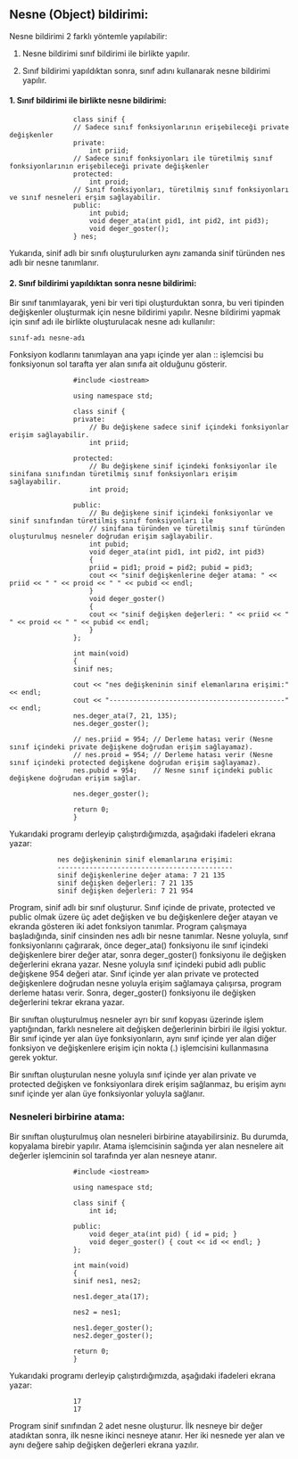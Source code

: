## Nesne (Object) bildirimi:

Nesne bildirimi 2 farklı yöntemle yapılabilir:

1. Nesne bildirimi sınıf bildirimi ile birlikte yapılır.

2. Sınıf bildirimi yapıldıktan sonra, sınıf adını kullanarak nesne bildirimi yapılır.

#### 1. Sınıf bildirimi ile birlikte nesne bildirimi:

                    class sinif {
                    // Sadece sınıf fonksiyonlarının erişebileceği private değişkenler
                    private:  
                        int priid;
                    // Sadece sınıf fonksiyonları ile türetilmiş sınıf fonksiyonlarının erişebileceği private değişkenler
                    protected:  
                        int proid;	
                    // Sınıf fonksiyonları, türetilmiş sınıf fonksiyonları ve sınıf nesneleri erşim sağlayabilir.
                    public: 
                        int pubid;
                        void deger_ata(int pid1, int pid2, int pid3);
                        void deger_goster();
                    } nes;

Yukarıda, sinif adlı bir sınıfı oluşturulurken aynı zamanda sinif türünden nes adlı bir nesne tanımlanır.

#### 2. Sınıf bildirimi yapıldıktan sonra nesne bildirimi:

Bir sınıf tanımlayarak, yeni bir veri tipi oluşturduktan sonra, bu veri tipinden değişkenler oluşturmak için nesne bildirimi yapılır. Nesne bildirimi yapmak için sınıf adı ile birlikte oluşturulacak nesne adı kullanılır:
    
    sınıf-adı nesne-adı

Fonksiyon kodlarını tanımlayan ana yapı içinde yer alan :: işlemcisi bu fonksiyonun sol tarafta yer alan sınıfa ait olduğunu gösterir.


                    #include <iostream>

                    using namespace std;

                    class sinif {
                    private:
                        // Bu değişkene sadece sinif içindeki fonksiyonlar erişim sağlayabilir.
                        int priid;

                    protected:
                        // Bu değişkene sinif içindeki fonksiyonlar ile sinifana sınıfından türetilmiş sınıf fonksiyonları erişim sağlayabilir.
                        int proid;

                    public:
                        // Bu değişkene sinif içindeki fonksiyonlar ve sinif sınıfından türetilmiş sınıf fonksiyonları ile
                        // sinifana türünden ve türetilmiş sınıf türünden oluşturulmuş nesneler doğrudan erişim sağlayabilir.
                        int pubid;
                        void deger_ata(int pid1, int pid2, int pid3)
                        {
                        priid = pid1; proid = pid2; pubid = pid3;
                        cout << "sinif değişkenlerine değer atama: " << priid << " " << proid << " " << pubid << endl;
                        }
                        void deger_goster()
                        {
                        cout << "sinif değişken değerleri: " << priid << " " << proid << " " << pubid << endl;
                        }
                    };

                    int main(void)
                    {
                    sinif nes;

                    cout << "nes değişkeninin sinif elemanlarına erişimi:" << endl;
                    cout << "--------------------------------------------" << endl;
                    nes.deger_ata(7, 21, 135);
                    nes.deger_goster();

                    // nes.priid = 954; // Derleme hatası verir (Nesne sınıf içindeki private değişkene doğrudan erişim sağlayamaz).
                    // nes.proid = 954; // Derleme hatası verir (Nesne sınıf içindeki protected değişkene doğrudan erişim sağlayamaz).
                    nes.pubid = 954;    // Nesne sınıf içindeki public değişkene doğrudan erişim sağlar.

                    nes.deger_goster();

                    return 0;
                    }     

Yukarıdaki programı derleyip çalıştırdığımızda, aşağıdaki ifadeleri ekrana yazar:

                nes değişkeninin sinif elemanlarına erişimi:
                --------------------------------------------
                sinif değişkenlerine değer atama: 7 21 135
                sinif değişken değerleri: 7 21 135
                sinif değişken değerleri: 7 21 954


Program, sinif adlı bir sınıf oluşturur. Sınıf içinde de private, protected ve public olmak üzere üç adet değişken ve bu değişkenlere değer atayan ve ekranda gösteren iki adet fonksiyon tanımlar.
Program çalışmaya başladığında, sinif cinsinden nes adlı bir nesne tanımlar. Nesne yoluyla, sınıf fonksiyonlarını çağırarak, önce deger_ata() fonksiyonu ile sınıf içindeki değişkenlere birer değer atar, sonra deger_goster() fonksiyonu ile değişken değerlerini ekrana yazar. Nesne yoluyla sınıf içindeki pubid adlı public değişkene 954 değeri atar. Sınıf içinde yer alan private ve protected değişkenlere doğrudan nesne yoluyla erişim sağlamaya çalışırsa, program derleme hatası verir. Sonra, deger_goster() fonksiyonu ile değişken değerlerini tekrar ekrana yazar.

Bir sınıftan oluşturulmuş nesneler ayrı bir sınıf kopyası üzerinde işlem yaptığından, farklı nesnelere ait değişken değerlerinin birbiri ile ilgisi yoktur.
Bir sınıf içinde yer alan üye fonksiyonların, aynı sınıf içinde yer alan diğer fonksiyon ve değişkenlere erişim için nokta (.) işlemcisini kullanmasına gerek yoktur.

Bir sınıftan oluşturulan nesne yoluyla sınıf içinde yer alan private ve protected değişken ve fonksiyonlara direk erişim sağlanmaz, bu erişim aynı sınıf içinde yer alan üye fonksiyonlar yoluyla sağlanır.

### Nesneleri birbirine atama:

Bir sınıftan oluşturulmuş olan nesneleri birbirine atayabilirsiniz. Bu durumda, kopyalama birebir yapılır. Atama işlemcisinin sağında yer alan nesnelere ait değerler işlemcinin sol tarafında yer alan nesneye atanır.

                    #include <iostream>

                    using namespace std;

                    class sinif {
                        int id;

                    public:
                        void deger_ata(int pid) { id = pid; }
                        void deger_goster() { cout << id << endl; }
                    };

                    int main(void)
                    {
                    sinif nes1, nes2;

                    nes1.deger_ata(17);

                    nes2 = nes1;

                    nes1.deger_goster();
                    nes2.deger_goster();

                    return 0;
                    }

Yukarıdaki programı derleyip çalıştırdığımızda, aşağıdaki ifadeleri ekrana yazar:

                    17
                    17

Program sinif sınıfından 2 adet nesne oluşturur. İlk nesneye bir değer atadıktan sonra, ilk nesne ikinci nesneye atanır. Her iki nesnede yer alan ve aynı değere sahip değişken değerleri ekrana yazılır.